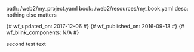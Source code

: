 path: /web2/my_project.yaml book: /web2/resources/my_book.yaml desc: nothing else matters

{# wf_updated_on: 2017-12-06 #}
{# wf_published_on: 2016-09-13 #}
{# wf_blink_components: N/A #}

second test text
